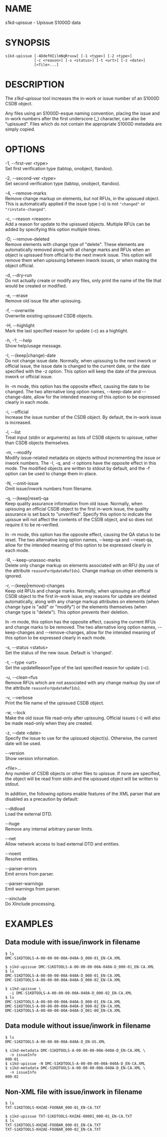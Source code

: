 NAME
====

s1kd-upissue - Upissue S1000D data

SYNOPSIS
========

    s1kd-upissue [-4DdefHIilmNqRruvw] [-1 <type>] [-2 <type>]
                 [-c <reason>] [-s <status>] [-t <urt>] [-z <date>]
                 [<file>...]

DESCRIPTION
===========

The *s1kd-upissue* tool increases the in-work or issue number of an
S1000D CSDB object.

Any files using an S1000D-esque naming convention, placing the issue and
in-work numbers after the first underscore (\_) character, can also be
"upissued". Files which do not contain the appropriate S1000D metadata
are simply copied.

OPTIONS
=======

-1, --first-ver &lt;type&gt;  
Set first verification type (tabtop, onobject, ttandoo).

-2, --second-ver &lt;type&gt;  
Set second verification type (tabtop, onobject, ttandoo).

-4, --remove-marks  
Remove change markup on elements, but not RFUs, in the upissued object.
This is automatically applied if the issue type (-s) is not `"changed"`
or `"rinstate-changed"`.

-c, --reason &lt;reason&gt;  
Add a reason for update to the upissued objects. Multiple RFUs can be
added by specifying this option multiple times.

-D, --remove-deleted  
Remove elements with change type of "delete". These elements are
automatically removed along with all change marks and RFUs when an
object is upissued from official to the next inwork issue. This option
will remove them when upissuing between inwork issues, or when making
the object official.

-d, --dry-run  
Do not actually create or modify any files, only print the name of the
file that would be created or modified.

-e, --erase  
Remove old issue file after upissuing.

-f, --overwrite  
Overwrite existing upissued CSDB objects.

-H, --highlight  
Mark the last specified reason for update (-c) as a highlight.

-h, -?, --help  
Show help/usage message.

-I, --(keep\|change)-date  
Do not change issue date. Normally, when upissuing to the next inwork or
official issue, the issue date is changed to the current date, or the
date specified with the -z option. This option will keep the date of the
previous inwork or official issue.

In -m mode, this option has the opposite effect, causing the date to be
changed. The two alternative long option names, --keep-date and
--change-date, allow for the intended meaning of this option to be
expressed clearly in each mode.

-i, --official  
Increase the issue number of the CSDB object. By default, the in-work
issue is increased.

-l, --list  
Treat input (stdin or arguments) as lists of CSDB objects to upissue,
rather than CSDB objects themselves.

-m, --modify  
Modify issue-related metadata on objects without incrementing the issue
or inwork numbers. The -I, -q, and -r options have the opposite effect
in this mode. The modified objects are written to stdout by default, and
the -f option can be used to change them in-place.

-N, --omit-issue  
Omit issue/inwork numbers from filename.

-q, --(keep\|reset)-qa  
Keep quality assurance information from old issue. Normally, when
upissuing an official CSDB object to the first in-work issue, the
quality assurance is set back to "unverified". Specify this option to
indicate the upissue will not affect the contents of the CSDB object,
and so does not require it to be re-verified.

In -m mode, this option has the opposite effect, causing the QA status
to be reset. The two alternative long option names, --keep-qa and
--reset-qa, allow for the intended meaning of this option to be
expressed clearly in each mode.

-R, --keep-unassoc-marks  
Delete only change markup on elements associated with an RFU (by use of
the attribute `reasonForUpdateRefIds`). Change markup on other elements
is ignored.

-r, --(keep\|remove)-changes  
Keep old RFUs and change marks. Normally, when upissuing an offical CSDB
object to the first in-work issue, any reasons for update are deleted
automatically, along with any change markup attributes on elements (when
change type is "add" or "modify") or the elements themselves (when
change type is "delete"). This option prevents their deletion.

In -m mode, this option has the opposite effect, causing the current
RFUs and change marks to be removed. The two alternative long option
names, --keep-changes and --remove-changes, allow for the intended
meaning of this option to be expressed clearly in each mode.

-s, --status &lt;status&gt;  
Set the status of the new issue. Default is 'changed'.

-t, --type &lt;urt&gt;  
Set the updateReasonType of the last specified reason for update (-c).

-u, --clean-rfus  
Remove RFUs which are not associated with any change markup (by use of
the attribute `reasonForUpdateRefIds`).

-v, --verbose  
Print the file name of the upissued CSDB object.

-w, --lock  
Make the old issue file read-only after upissuing. Official issues (-i)
will also be made read-only when they are created.

-z, --date &lt;date&gt;  
Specify the issue to use for the upissued object(s). Otherwise, the
current date will be used.

--version  
Show version information.

&lt;file&gt;...  
Any number of CSDB objects or other files to upissue. If none are
specified, the object will be read from stdin and the upissued object
will be written to stdout.

In addition, the following options enable features of the XML parser
that are disabled as a precaution by default:

--dtdload  
Load the external DTD.

--huge  
Remove any internal arbitrary parser limits.

--net  
Allow network access to load external DTD and entities.

--noent  
Resolve entities.

--parser-errors  
Emit errors from parser.

--parser-warnings  
Emit warnings from parser.

--xinclude  
Do XInclude processing.

EXAMPLES
========

Data module with issue/inwork in filename
-----------------------------------------

    $ ls
    DMC-S1KDTOOLS-A-00-00-00-00A-040A-D_000-01_EN-CA.XML

    $ s1kd-upissue DMC-S1KDTOOLS-A-00-00-00-00A-040A-D_000-01_EN-CA.XML
    $ ls
    DMC-S1KDTOOLS-A-00-00-00-00A-040A-D_000-01_EN-CA.XML
    DMC-S1KDTOOLS-A-00-00-00-00A-040A-D_000-02_EN-CA.XML

    $ s1kd-upissue \
      -i DMC-S1KDTOOLS-A-00-00-00-00A-040A-D_000-02_EN-CA.XML
    $ ls
    DMC-S1KDTOOLS-A-00-00-00-00A-040A-D_000-01_EN-CA.XML
    DMC-S1KDTOOLS-A-00-00-00-00A-040A-D_000-02_EN-CA.XML
    DMC-S1KDTOOLS-A-00-00-00-00A-040A-D_001-00_EN-CA.XML

Data module without issue/inwork in filename
--------------------------------------------

    $ ls
    DMC-S1KDTOOLS-A-00-00-00-00A-040A-D_EN-US.XML

    $ s1kd-metadata DMC-S1KDTOOLS-A-00-00-00-00A-040A-D_EN-CA.XML \
      -n issueInfo
    000-01
    $ s1kd-upissue -N DMC-S1KDTOOLS-A-00-00-00-00A-040A-D_EN-CA.XML
    $ s1kd-metadata DMC-S1KDTOOLS-A-00-00-00-00A-040A-D_EN-CA.XML \
      -n issueInfo
    000-02

Non-XML file with issue/inwork in filename
------------------------------------------

    $ ls
    TXT-S1KDTOOLS-KHZAE-FOOBAR_000-01_EN-CA.TXT

    $ s1kd-upissue TXT-S1KDTOOLS-KHZAE-00001_000-01_EN-CA.TXT
    $ ls
    TXT-S1KDTOOLS-KHZAE-FOOBAR_000-01_EN-CA.TXT
    TXT-S1KDTOOLS-KHZAE-FOOBAR_000-02_EN-CA.TXT
